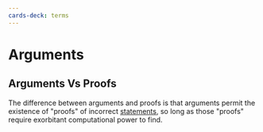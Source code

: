 ```yaml
---
cards-deck: terms
---
```


# Arguments

## Arguments Vs Proofs []()

The difference between arguments and proofs
is that arguments permit the existence of "proofs" of incorrect [statements](statement.md), so long as those
"proofs" require exorbitant computational power to find.

[](1713265369322)
